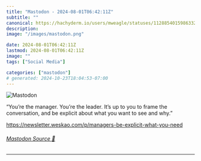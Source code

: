 ```yaml
---
title: "Mastodon - 2024-08-01T06:42:11Z"
subtitle: ""
canonical: https://hachyderm.io/users/mweagle/statuses/112885401598633256
description:
image: "/images/mastodon.png"

date: 2024-08-01T06:42:11Z
lastmod: 2024-08-01T06:42:11Z
image: ""
tags: ["Social Media"]

categories: ["mastodon"]
# generated: 2024-10-23T18:04:53-07:00
---
```

![Mastodon](/images/mastodon.png)

<p>“You’re the manager. You’re the leader. It’s up to you to frame the conversation, and be explicit about what you want to see and why.”</p><p><a href="https://newsletter.weskao.com/p/managers-be-explicit-what-you-need" target="_blank" rel="nofollow noopener noreferrer" translate="no"><span class="invisible">https://</span><span class="ellipsis">newsletter.weskao.com/p/manage</span><span class="invisible">rs-be-explicit-what-you-need</span></a></p>


###### [Mastodon Source 🐘](https://hachyderm.io/@mweagle/112885401598633256)

___
